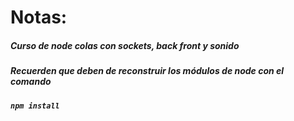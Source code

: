 # **Notas:**

##### Curso de node colas con sockets, back front y sonido

##### Recuerden que deben de reconstruir los módulos de node con el comando

##### `npm install`

